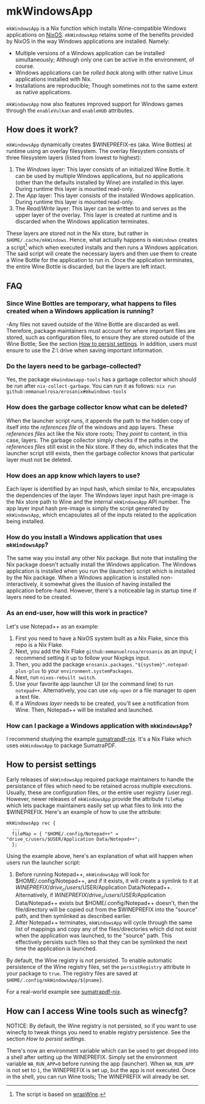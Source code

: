 # mkWindowsApp

`mkWindowsApp` is a Nix function which installs Wine-compatible Windows applications on [NixOS](https://nixos.org). `mkWindowsApp` retains some of the benefits provided by NixOS in the way Windows applications are installed. Namely:

 - Multiple versions of a Windows application can be installed simultaneously; Although only one can be active in the environment, of course.
 - Windows applications can be _rolled back_ along with other native Linux applications installed with Nix.
 - Installations are reproducible; Though sometimes not to the same extent as native applications.

`mkWindowsApp` now also features improved support for Windows games through the `enableVulkan` and `enableHUD` attributes.

## How does it work?

`mkWindowsApp` dynamically creates $WINEPREFIX-es (aka. Wine Bottles) at runtime using an overlay filesystem. The overlay filesystem consists of three filesystem layers (listed from lowest to highest):

 1. The _Windows_ layer: This layer consists of an initialized Wine Bottle. It can be used by multiple Windows applications, but no applications (other than the defaults installed by Wine) are installed in this layer. During runtime this layer is mounted read-only.
 2. The _App_ layer: This layer consists of the installed Windows application. During runtime this layer is mounted read-only.
 3. The _Read/Write_ layer: This layer can be written to and serves as the upper layer of the overlay. This layer is created at runtime and is discarded when the Windows application terminates.

These layers are stored not in the Nix store, but rather in `$HOME/.cache/mkWindows`. Hence, what actually happens is `mkWindows` creates a script[^1] which when executed installs and then runs a Windows application. The said script will create the necessary layers and then use them to create a Wine Bottle for the application to run in. Once the application terminates, the entire Wine Bottle is discarded, but the layers are left intact.

## FAQ

### Since Wine Bottles are temporary, what happens to files created when a Windows application is running? 
 
-Any files not saved outside of the Wine Bottle are discarded as well. Therefore, package maintainers must account for where important files are stored, such as configuration files, to ensure they are stored outside of the Wine Bottle; See the section [How to persist settings](#how-to-persist-settings). In addition, users must ensure to use the Z:\ drive when saving important information. 
 
### Do the layers need to be garbage-collected?

Yes, the package `mkwindowsapp-tools` has a garbage collector which should be run after `nix-collect-garbage`. You can run it as follows: `nix run github:emmanuelrosa/erosanix#mkwindows-tools`

### How does the garbage collector know what can be deleted? 

When the launcher script runs, it appends the path to the hidden copy of itself into the _references file_ of the windows and app layers. These _references files_ act like the Nix store roots; They _point_ to content, in this case, layers. The garbage collector simply checks if the paths in the _references files_ still exist in the Nix store. If they do, which indicates that the launcher script still exists, then the garbage collector knows that particular layer must not be deleted.

### How does an app know which layers to use?

Each layer is identified by an input hash, which similar to Nix, encapsulates the dependencies of the layer. The Windows layer input hash pre-image is the Nix store path to Wine and the internal `mkWindowsApp` API number. The app layer input hash pre-image is simply the script generated by `mkWindowsApp`, which encapsulates all of the inputs related to the application being installed. 

 ### How do you install a Windows application that uses `mkWindowsApp`?
 
 The same way you install any other Nix package. But note that installing the Nix package doesn't actually install the Windows application. The Windows application is installed when you run the (launcher) script which is installed by the Nix package. When a Windows application is installed non-interactively, it somewhat gives the illusion of having installed the application before-hand. However, there's a noticeable lag in startup time if layers need to be created.
 
### As an end-user, how will this work in practice? 

Let's use Notepad++ as an example: 

 1. First you need to have a NixOS system built as a Nix Flake, since this repo is a Nix Flake. 
 2. Next, you add the Nix Flake `github:emmanuelrosa/erosanix` as an input; I recommend setting it up to follow your Nixpkgs input. 
 3. Then, you add the package `erosanix.packages."${system}".notepad-plus-plus` to your `environment.systemPackages`. 
 4. Next, run `nixos-rebuilt switch`.
 5. Use your favorite app launcher UI (or the command line) to run `notepad++`. Alternatively, you can use `xdg-open` or a file manager to open a text file.
 6. If a _Windows layer_ needs to be created, you'll see a notification from Wine. Then, Notepad++ will be installed and launched.
 
### How can I package a Windows application with `mkWindowsApp`?

I recommend studying the example [sumatrapdf-nix](https://github.com/emmanuelrosa/sumatrapdf-nix). It's a Nix Flake which uses `mkWindowsApp` to package SumatraPDF.

## How to persist settings

Early releases of `mkWindowsApp` required package maintainers to handle the persistance of files which need to be retained across multiple executions. Usually, these are configuration files, or the entire user registry (user.reg). However, newer releases of `mkWindowsApp` provide the attribute `fileMap` which lets package maintainers easily set up what files to link into the $WINEPREFIX. Here's an example of how to use the attribute:

```
mkWindowsApp rec {
  ...
  fileMap = { "$HOME/.config/Notepad++" = "drive_c/users/$USER/Application Data/Notepad++"; 
  };
```

Using the example above, here's an explanation of what will happen when users run the launcher script:

 1. Before running Notepad++, `mkWindowsApp` will look for $HOME/.config/Notepad++, and if it exists, it will create a symlink to it at $WINEPREFIX/drive_c/users/$USER/Application Data/Notepad++. Alternatively, if $WINEPREFIX/drive_c/users/$USER/Application Data/Notepad++ exists but $HOME/.config/Notepad++ doesn't, then the file/directory will be copied out from the $WINEPREFIX into the "source" path, and then symlinked as described earlier.
 2. After Notepad++ terminates, `mkWindowsApp` will cycle through the same list of mappings and copy any of the files/directories which did not exist when the application was launched, to the "source" path. This effectively persists such files so that they can be symlinked the next time the application is launched. 

By default, the Wine registry is not persisted. To enable automatic persistence of the Wine registry files, set the `persistRegistry` attribute in your package to `true`. The registry files are saved at `$HOME/.config/mkWindowsApp/${pname}`.

For a real-world example see [sumatrapdf-nix](https://github.com/emmanuelrosa/sumatrapdf-nix).

## How can I access Wine tools such as winecfg?

NOTICE: By default, the Wine registry is not persisted, so if you want to use winecfg to tweak things you need to enable registry persistence. See the section *How to persist settings*.

There's now an environment variable which can be used to get dropped into a shell after setting up the WINEPREFIX. Simply set the environment variable `WA_RUN_APP=0` before running the app (launcher). When `WA_RUN_APP` is not set to `1`, the WINEPREFIX is set up, but the app is not executed. Once in the shell, you can run Wine tools; The WINEPREFIX will already be set.

[^1]: The script is based on [wrapWine](https://github.com/lucasew/nixcfg/blob/fd523e15ccd7ec2fd86a3c9bc4611b78f4e51608/packages/wrapWine.nix).
